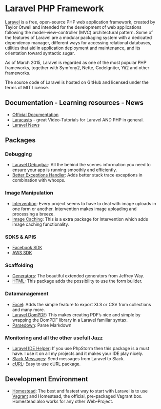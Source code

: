 # Laravel PHP Framework

[Laravel](https://laravel.com/) is a free, open-source PHP web application framework, created by Taylor Otwell and intended for the development of web applications following the model–view–controller (MVC) architectural pattern. Some of the features of Laravel are a modular packaging system with a dedicated dependency manager, different ways for accessing relational databases, utilities that aid in application deployment and maintenance, and its orientation toward syntactic sugar.

As of March 2015, Laravel is regarded as one of the most popular PHP frameworks, together with Symfony2, Nette, CodeIgniter, Yii2 and other frameworks.

The source code of Laravel is hosted on GitHub and licensed under the terms of MIT License.

## Documentation - Learning resources - News
- [Official Documentation](https://laravel.com/docs/5.2)
- [Laracasts](https://laracasts.com/) - great Video-Tutorials for Laravel AND PHP in general.
- [Laravel News](https://laravel-news.com/blog/)

## Packages

### Debugging
- [Laravel Debugbar](https://github.com/barryvdh/laravel-debugbar): All the behind the scenes information you need to ensure your app is running smoothly and efficiently.
- [Better Exceptions Handler](http://packalyst.com/packages/package/graham-campbell/exceptions): Adds better stack trace exceptions in combination with whoops.

### Image Manipulation
- [Intervention](http://image.intervention.io/): Every project seems to have to deal with image uploads in one form or another. Intervention makes image uploading and processing a breeze.
- [Image Caching](http://packalyst.com/packages/package/intervention/imagecache): This is a extra package for Intervention which adds image caching functionality.

### SDKS & APIS
- [Facebook SDK](http://packalyst.com/packages/package/sammyk/laravel-facebook-sdk)
- [AWS SDK](http://packalyst.com/packages/package/aws/aws-sdk-php-laravel)

### Scaffolding
- [Generators](https://github.com/laracasts/Laravel-5-Generators-Extended): The beautiful extended generators from Jeffrey Way.
- [HTML](http://packalyst.com/packages/package/laravelcollective/html): This package adds the possibility to use the form builder.

### Datamanagement
- [Excel](http://packalyst.com/packages/package/maatwebsite/excel): Adds the simple feature to export XLS or CSV from collections and many more.
- [Laravel DomPDF](https://github.com/barryvdh/laravel-dompdf): This makes creating PDF’s nice and simple by wrapping the DomPDF library in a Laravel familiar syntax.
- [Parsedown](http://parsedown.org/): Parse Markdown

### Monitoring and all the other usefull Jazz
- [Laravel IDE Helper](https://github.com/barryvdh/laravel-ide-helper): If you use PhpStorm then this package is a must have. I use it on all my projects and it makes your IDE play nicely.
- [Slack Messages](http://packalyst.com/packages/package/maknz/slack): Send messages from Laravel to Slack.
- [cURL](http://packalyst.com/packages/package/ixudra/curl): Easy to use cURL package.

## Development Environment
- [Homestead](https://laravel.com/docs/5.2/homestead): The best and fastest way to start with Laravel is to use [Vagrant](https://www.vagrantup.com/) and Homestead, the official, pre-packaged Vagrant box. Homestead also works for any other Web-Project.